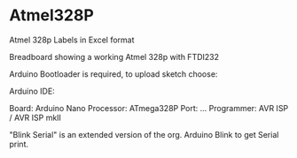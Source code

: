 # Atmel328P

Atmel 328p Labels in Excel format

Breadboard showing a working Atmel 328p with FTDI232

Arduino Bootloader is required, to upload sketch choose:

Arduino IDE:

Board: Arduino Nano
Processor: ATmega328P
Port: ...
Programmer: AVR ISP / AVR ISP mkII

"Blink Serial" is an extended version of the org. Arduino Blink to get Serial print.
